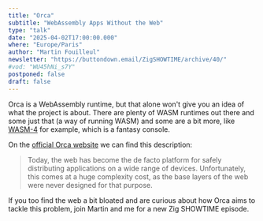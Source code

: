 ```yaml
---
title: "Orca"
subtitle: "WebAssembly Apps Without the Web"
type: "talk"
date: "2025-04-02T17:00:00.000"
where: "Europe/Paris"
author: "Martin Fouilleul"
newsletter: "https://buttondown.email/ZigSHOWTIME/archive/40/"
#vod: "WU45hNi_s7Y"
postponed: false
draft: false
---
```


Orca is a WebAssembly runtime, but that alone won't give you an idea of what the project is about. There are plenty of WASM runtimes out there and some just that (a way of running WASM) and some are a bit more, like [WASM-4](https://wasm4.org/) for example, which is a fantasy console.

On the [official Orca website](https://orca-app.dev/) we can find this description:

>Today, the web has become the de facto platform for safely distributing applications on a wide range of devices. Unfortunately, this comes at a huge complexity cost, as the base layers of the web were never designed for that purpose.

If you too find the web a bit bloated and are curious about how Orca aims to tackle this problem, join Martin and me for a new Zig SHOWTIME episode.
